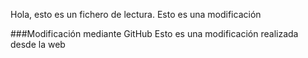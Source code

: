 
Hola, esto es un fichero de lectura.
Esto es una modificación

###Modificación mediante GitHub
Esto es una modificación realizada desde la web
